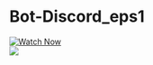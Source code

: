 # Bot-Discord_eps1

[![Watch Now](https://img.youtube.com/vi/6IgOXmQMT68/0.jpg)](https://www.youtube.com/watch?v=6IgOXmQMT68)
<br>
<img src=https://img.shields.io/youtube/channel/subscribers/UCjTvZBc6GFbYkVs9rGWJLbA>
